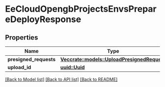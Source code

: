 # EeCloudOpengbProjectsEnvsPrepareDeployResponse

## Properties

Name | Type | Description | Notes
------------ | ------------- | ------------- | -------------
**presigned_requests** | [**Vec<crate::models::UploadPresignedRequest>**](UploadPresignedRequest.md) |  | 
**upload_id** | [**uuid::Uuid**](uuid::Uuid.md) |  | 

[[Back to Model list]](../README.md#documentation-for-models) [[Back to API list]](../README.md#documentation-for-api-endpoints) [[Back to README]](../README.md)


